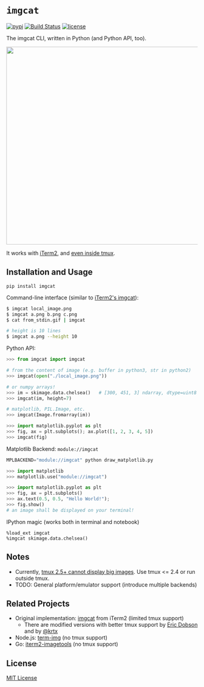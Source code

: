 `imgcat`
========

[![pypi](https://img.shields.io/pypi/v/imgcat.svg?maxAge=86400)](https://pypi.python.org/pypi/imgcat)
[![Build Status](https://travis-ci.org/wookayin/python-imgcat.svg?branch=master)](https://travis-ci.org/wookayin/python-imgcat)
[![license](https://img.shields.io/github/license/wookayin/python-imgcat.svg?maxAge=86400)](LICENSE)

The imgcat CLI, written in Python (and Python API, too).

<img src="https://raw.githubusercontent.com/wookayin/python-imgcat/master/screenshot.png" width="640" height="520" />

It works with [iTerm2](https://www.iterm2.com/documentation-images.html), and [even inside tmux][iterm_g3898].


Installation and Usage
----------------------

```
pip install imgcat
```

Command-line interface (similar to [iTerm2's imgcat][iTerm2_imgcat]):

```bash
$ imgcat local_image.png
$ imgcat a.png b.png c.png
$ cat from_stdin.gif | imgcat

# height is 10 lines
$ imgcat a.png --height 10
```

Python API:

```python
>>> from imgcat import imgcat

# from the content of image (e.g. buffer in python3, str in python2)
>>> imgcat(open("./local_image.png"))

# or numpy arrays!
>>> im = skimage.data.chelsea()   # [300, 451, 3] ndarray, dtype=uint8
>>> imgcat(im, height=7)

# matplotlib, PIL.Image, etc.
>>> imgcat(Image.fromarray(im))

>>> import matplotlib.pyplot as plt
>>> fig, ax = plt.subplots(); ax.plot([1, 2, 3, 4, 5])
>>> imgcat(fig)
```

Matplotlib Backend: `module://imgcat`

```python
MPLBACKEND="module://imgcat" python draw_matplotlib.py
```

```python
>>> import matplotlib
>>> matplotlib.use("module://imgcat")

>>> import matplotlib.pyplot as plt
>>> fig, ax = plt.subplots()
>>> ax.text(0.5, 0.5, "Hello World!");
>>> fig.show()
# an image shall be displayed on your terminal!
```

IPython magic (works both in terminal and notebook)

```
%load_ext imgcat
%imgcat skimage.data.chelsea()
```

Notes
-----

* Currently, [tmux 2.5+ cannot display big images][tmux_gh1502]. Use tmux <= 2.4 or run outside tmux.
* TODO: General platform/emulator support (introduce multiple backends)


Related Projects
----------------

* Original implementation: [imgcat][iTerm2_imgcat] from iTerm2  (limited tmux support)
  * There are modified versions with better tmux support by [Eric Dobson](https://gitlab.com/gnachman/iterm2/issues/3898#note_14097715) and by [@krtx](https://gist.github.com/krtx/533d33d6cc49ecbbb8fab0ae871059ec)
* Node.js: [term-img](https://github.com/sindresorhus/term-img) (no tmux support)
* Go: [iterm2-imagetools](https://github.com/olivere/iterm2-imagetools) (no tmux support)


[iTerm2_imgcat]: https://github.com/gnachman/iTerm2/blob/master/tests/imgcat
[tmux_gh1502]: https://github.com/tmux/tmux/issues/1502
[iterm_g3898]: https://gitlab.com/gnachman/iterm2/issues/3898


License
-------

[MIT License](LICENSE)
